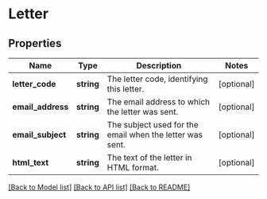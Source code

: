# Letter

## Properties
Name | Type | Description | Notes
------------ | ------------- | ------------- | -------------
**letter_code** | **string** | The letter code, identifying this letter. | [optional] 
**email_address** | **string** | The email address to which the letter was sent. | [optional] 
**email_subject** | **string** | The subject used for the email when the letter was sent. | [optional] 
**html_text** | **string** | The text of the letter in HTML format. | [optional] 

[[Back to Model list]](../README.md#documentation-for-models) [[Back to API list]](../README.md#documentation-for-api-endpoints) [[Back to README]](../README.md)


